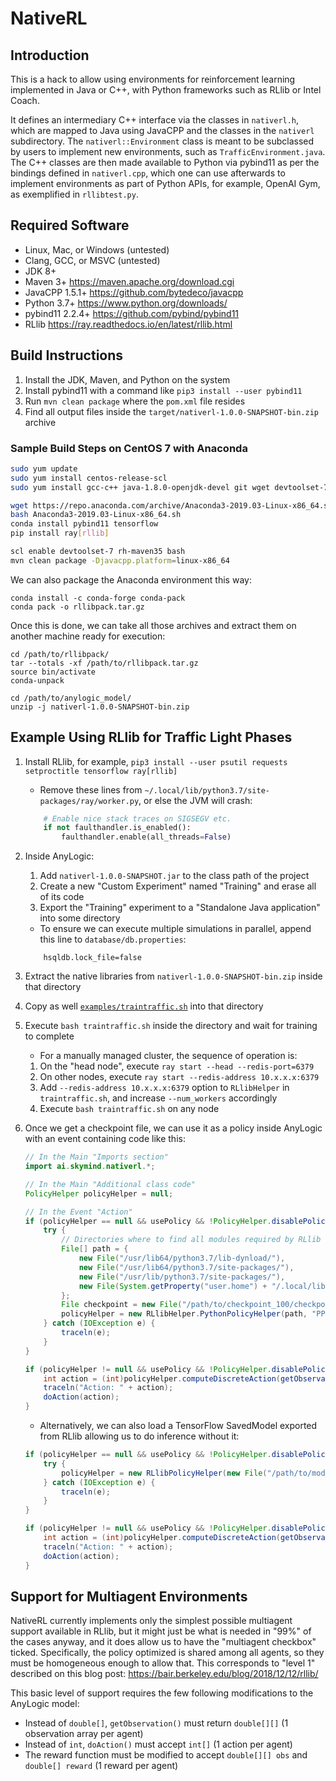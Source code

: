 NativeRL
========

Introduction
------------

This is a hack to allow using environments for reinforcement learning implemented in Java or C++, with Python frameworks such as RLlib or Intel Coach.

It defines an intermediary C++ interface via the classes in `nativerl.h`, which are mapped to Java using JavaCPP and the classes in the `nativerl` subdirectory. The `nativerl::Environment` class is meant to be subclassed by users to implement new environments, such as `TrafficEnvironment.java`. The C++ classes are then made available to Python via pybind11 as per the bindings defined in `nativerl.cpp`, which one can use afterwards to implement environments as part of Python APIs, for example, OpenAI Gym, as exemplified in `rllibtest.py`.


Required Software
-----------------

 * Linux, Mac, or Windows (untested)
 * Clang, GCC, or MSVC (untested)
 * JDK 8+
 * Maven 3+  https://maven.apache.org/download.cgi
 * JavaCPP 1.5.1+  https://github.com/bytedeco/javacpp
 * Python 3.7+  https://www.python.org/downloads/
 * pybind11 2.2.4+  https://github.com/pybind/pybind11
 * RLlib  https://ray.readthedocs.io/en/latest/rllib.html


Build Instructions
------------------

 1. Install the JDK, Maven, and Python on the system
 2. Install pybind11 with a command like `pip3 install --user pybind11`
 3. Run `mvn clean package` where the `pom.xml` file resides
 4. Find all output files inside the `target/nativerl-1.0.0-SNAPSHOT-bin.zip` archive


### Sample Build Steps on CentOS 7 with Anaconda

```bash
sudo yum update
sudo yum install centos-release-scl
sudo yum install gcc-c++ java-1.8.0-openjdk-devel git wget devtoolset-7 rh-maven35

wget https://repo.anaconda.com/archive/Anaconda3-2019.03-Linux-x86_64.sh
bash Anaconda3-2019.03-Linux-x86_64.sh
conda install pybind11 tensorflow
pip install ray[rllib]

scl enable devtoolset-7 rh-maven35 bash
mvn clean package -Djavacpp.platform=linux-x86_64
```

We can also package the Anaconda environment this way:

```
conda install -c conda-forge conda-pack
conda pack -o rllibpack.tar.gz
```

Once this is done, we can take all those archives and extract them on another machine ready for execution:

```
cd /path/to/rllibpack/
tar --totals -xf /path/to/rllibpack.tar.gz
source bin/activate
conda-unpack

cd /path/to/anylogic_model/
unzip -j nativerl-1.0.0-SNAPSHOT-bin.zip
```


Example Using RLlib for Traffic Light Phases
--------------------------------------------

 1. Install RLlib, for example, `pip3 install --user psutil requests setproctitle tensorflow ray[rllib]`
    * Remove these lines from `~/.local/lib/python3.7/site-packages/ray/worker.py`, or else the JVM will crash:
    ```python
        # Enable nice stack traces on SIGSEGV etc.
        if not faulthandler.is_enabled():
            faulthandler.enable(all_threads=False)
    ```

 2. Inside AnyLogic:
    1. Add `nativerl-1.0.0-SNAPSHOT.jar` to the class path of the project
    2. Create a new "Custom Experiment" named "Training" and erase all of its code
    3. Export the "Training" experiment to a "Standalone Java application" into some directory
    * To ensure we can execute multiple simulations in parallel, append this line to `database/db.properties`:
    ```
        hsqldb.lock_file=false
    ```

 3. Extract the native libraries from `nativerl-1.0.0-SNAPSHOT-bin.zip` inside that directory
 4. Copy as well [`examples/traintraffic.sh`](examples/traintraffic.sh) into that directory
 5. Execute `bash traintraffic.sh` inside the directory and wait for training to complete
    * For a manually managed cluster, the sequence of operation is:
    1. On the "head node", execute `ray start --head --redis-port=6379`
    2. On other nodes, execute `ray start --redis-address 10.x.x.x:6379`
    3. Add `--redis-address 10.x.x.x:6379` option to `RLlibHelper` in `traintraffic.sh`, and increase `--num_workers` accordingly
    4. Execute `bash traintraffic.sh` on any node

 6. Once we get a checkpoint file, we can use it as a policy inside AnyLogic with an event containing code like this:

    ```java
    // In the Main "Imports section"
    import ai.skymind.nativerl.*;

    // In the Main "Additional class code"
    PolicyHelper policyHelper = null;

    // In the Event "Action"
    if (policyHelper == null && usePolicy && !PolicyHelper.disablePolicyHelper) {
        try {
            // Directories where to find all modules required by RLlib
            File[] path = {
                new File("/usr/lib64/python3.7/lib-dynload/"),
                new File("/usr/lib64/python3.7/site-packages/"),
                new File("/usr/lib/python3.7/site-packages/"),
                new File(System.getProperty("user.home") + "/.local/lib/python3.7/site-packages/")
            };
            File checkpoint = new File("/path/to/checkpoint_100/checkpoint-100");
            policyHelper = new RLlibHelper.PythonPolicyHelper(path, "PPO", checkpoint, "Traffic", 2, 10);
        } catch (IOException e) {
            traceln(e);
        }
    }

    if (policyHelper != null && usePolicy && !PolicyHelper.disablePolicyHelper) {
        int action = (int)policyHelper.computeDiscreteAction(getObservation(false));
        traceln("Action: " + action);
        doAction(action);
    }
    ```

    * Alternatively, we can also load a TensorFlow SavedModel exported from RLlib allowing us to do inference without it:

    ```java
    if (policyHelper == null && usePolicy && !PolicyHelper.disablePolicyHelper) {
        try {
            policyHelper = new RLlibPolicyHelper(new File("/path/to/model/"));
        } catch (IOException e) {
            traceln(e);
        }
    }

    if (policyHelper != null && usePolicy && !PolicyHelper.disablePolicyHelper) {
        int action = (int)policyHelper.computeDiscreteAction(getObservation(false));
        traceln("Action: " + action);
        doAction(action);
    }
    ```


Support for Multiagent Environments
-----------------------------------

NativeRL currently implements only the simplest possible multiagent support available in RLlib, but it might just be what is needed in "99%" of the cases anyway, and it does allow us to have the "multiagent checkbox" ticked. Specifically, the policy optimized is shared among all agents, so they must be homogeneous enough to allow that. This corresponds to "level 1" described on this blog post: https://bair.berkeley.edu/blog/2018/12/12/rllib/

This basic level of support requires the few following modifications to the AnyLogic model:

 * Instead of `double[]`, `getObservation()` must return `double[][]` (1 observation array per agent)
 * Instead of `int`, `doAction()` must accept `int[]` (1 action per agent)
 * The reward function must be modified to accept `double[][] obs` and `double[] reward` (1 reward per agent)
